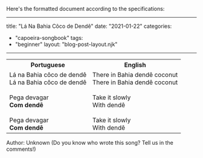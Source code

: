 Here's the formatted document according to the specifications:

---
title: "Lá Na Bahia Côco de Dendê"
date: "2021-01-22"
categories: 
  - "capoeira-songbook"
tags: 
  - "beginner"
layout: "blog-post-layout.njk"
---

<table class="capoeira-table">
    <tr class="header-row">
        <th>Portuguese</th>
        <th>English</th>
    </tr>
    <tr>
        <td>Lá na Bahia côco de dendê<br>Lá na Bahia côco de dendê<br><br>Pega devagar<br><strong>Com dendê</strong><br><br>Pega devagar<br><strong>Com dendê</strong></td>
        <td>There in Bahia dendê coconut<br>There in Bahia dendê coconut<br><br>Take it slowly<br>With dendê<br><br>Take it slowly<br>With dendê</td>
    </tr>
</table>

<figcaption>

Author: Unknown (Do you know who wrote this song? Tell us in the comments!)

</figcaption>